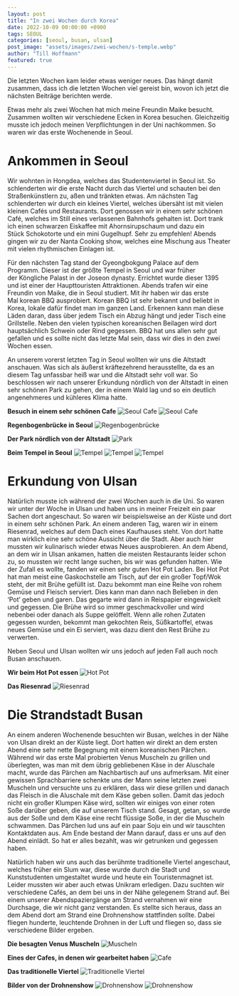 ```yaml
---
layout: post
title: "In zwei Wochen durch Korea"
date: 2022-10-09 00:00:00 +0900
tags: SEOUL
categories: [seoul, busan, ulsan]
post_image: "assets/images/zwei-wochen/s-temple.webp"
author: "Till Hoffmann"
featured: true
---
```


Die letzten Wochen kam leider etwas weniger neues. Das hängt damit zusammen, dass ich die letzten Wochen viel gereist bin, wovon ich jetzt die nächsten Beiträge berichten werde.

Etwas mehr als zwei Wochen hat mich meine Freundin Maike besucht. Zusammen wollten wir verschiedene Ecken in Korea besuchen. Gleichzeitig musste ich jedoch meinen Verpflichtungen in der Uni nachkommen. So waren wir das erste Wochenende in Seoul.

# Ankommen in Seoul

Wir wohnten in Hongdea, welches das Studentenviertel in Seoul ist. So schlenderten wir die erste Nacht durch das Viertel und schauten bei den Straßenkünstlern zu, aßen und tränkten etwas. Am nächsten Tag schlenderten wir durch ein kleines Viertel, welches übersäht ist mit vielen kleinen Cafés und Restaurants. Dort genossen wir in einem sehr schönen Café, welches im Still eines verlassenen Bahnhofs gehalten ist. Dort trank ich einen schwarzen Eiskaffee mit Ahornsirupschaum und dazu ein Stück Schokotorte und ein mini Gugelhupf. Sehr zu empfehlen! Abends gingen wir zu der Nanta Cooking show, welches eine Mischung aus Theater mit vielen rhythmischen Einlagen ist.

Für den nächsten Tag stand der Gyeongbokgung Palace auf dem Programm. Dieser ist der größte Tempel in Seoul und war früher der Köngliche Palast in der Joseon dynasty. Errichtet wurde dieser 1395 und ist einer der Haupttouristen Attraktionen. Abends trafen wir eine Freundin von Maike, die in Seoul studiert. Mit ihr haben wir das erste Mal korean BBQ ausprobiert. Korean BBQ ist sehr bekannt und beliebt in Korea, lokale dafür findet man im ganzen Land. Erkennen kann man diese Läden daran, dass über jedem Tisch ein Abzug hängt und jeder Tisch eine Grillstelle. Neben den vielen typischen koreanischen Beilagen wird dort hauptsächlich Schwein oder Rind gegessen. BBQ hat uns allen sehr gut gefallen und es sollte nicht das letzte Mal sein, dass wir dies in den zwei Wochen essen.

An unserem vorerst letzten Tag in Seoul wollten wir uns die Altstadt anschauen. Was sich als äußerst kräftezehrend herausstellte, da es an diesem Tag unfassbar heiß war und die Altstadt sehr voll war. So beschlossen wir nach unserer Erkundung nördlich von der Altstadt in einen sehr schönen Park zu gehen, der in einem Wald lag und so ein deutlich angenehmeres und kühleres Klima hatte.

**Besuch in einem sehr schönen Cafe**
<img alt="Seoul Cafe" src="assets/images/zwei-wochen/s-cafe.webp" class="img-fluid w-100"/>
<img alt="Seoul Cafe" src="assets/images/zwei-wochen/s-cafe-2.webp" class="img-fluid w-100"/>

**Regenbogenbrücke in Seoul**
<img alt="Regenbogenbrücke" src="assets/images/zwei-wochen/s-bridge.webp" class="img-fluid w-100"/>

**Der Park nördlich von der Altstadt**
<img alt="Park" src="assets/images/zwei-wochen/s-park.webp" class="img-fluid w-100"/>

**Beim Tempel in Seoul**
<img alt="Tempel" src="assets/images/zwei-wochen/s-temple.webp" class="img-fluid w-100"/>
<img alt="Tempel" src="assets/images/zwei-wochen/s-temple-2.webp" class="img-fluid w-100"/>
<img alt="Tempel" src="assets/images/zwei-wochen/s-temple-3.webp" class="img-fluid w-100"/>


# Erkundung von Ulsan

Natürlich musste ich während der zwei Wochen auch in die Uni. So waren wir unter der Woche in Ulsan und haben uns in meiner Freizeit ein paar Sachen dort angeschaut. So waren wir beispielsweise an der Küste und dort in einem sehr schönen Park. An einem anderen Tag, waren wir in einem Riesenrad, welches auf dem Dach eines Kaufhauses steht. Von dort hatte man wirklich eine sehr schöne Aussicht über die Stadt. Aber auch hier mussten wir kulinarisch wieder etwas Neues ausprobieren. An dem Abend, an dem wir in Ulsan ankamen, hatten die meisten Restaurants leider schon zu, so mussten wir recht lange suchen, bis wir was gefunden hatten. Wie der Zufall es wollte, fanden wir einen sehr guten Hot Pot Laden. Bei Hot Pot hat man meist eine Gaskochstelle am Tisch, auf der ein großer Topf/Wok steht, der mit Brühe gefüllt ist. Dazu bekommt man eine Reihe von rohem Gemüse und Fleisch serviert. Dies kann man dann nach Belieben in den ‘Pot’ geben und garen. Das gegarte wird dann in Reispapier eingewickelt und gegessen. Die Brühe wird so immer geschmackvoller und wird nebenbei oder danach als Suppe gelöffelt. Wenn alle rohen Zutaten gegessen wurden, bekommt man gekochten Reis, Süßkartoffel, etwas neues Gemüse und ein Ei serviert, was dazu dient den Rest Brühe zu verwerten.

Neben Seoul und Ulsan wollten wir uns jedoch auf jeden Fall auch noch Busan anschauen.

**Wir beim Hot Pot essen**
<img alt="Hot Pot" src="assets/images/zwei-wochen/u-hot-pot.webp" class="img-fluid w-100"/>

**Das Riesenrad**
<img alt="Riesenrad" src="assets/images/zwei-wochen/u-wheel.webp" class="img-fluid w-100"/>

# Die Strandstadt Busan

An einem anderen Wochenende besuchten wir Busan, welches in der Nähe von Ulsan direkt an der Küste liegt. Dort hatten wir direkt an dem ersten Abend eine sehr nette Begegnung mit einem koreanischen Pärchen. Während wir das erste Mal probierten Venus Muscheln zu grillen und überlegten, was man mit dem übrig gebliebenen Käse in der Aluschale macht, wurde das Pärchen am Nachbartisch auf uns aufmerksam. Mit einer gewissen Sprachbarriere schenkte uns der Mann seine letzten zwei Muscheln und versuchte uns zu erklären, dass wir diese grillen und danach das Fleisch in die Aluschale mit dem Käse geben sollen. Damit das jedoch nicht ein großer Klumpen Käse wird, sollten wir einiges von einer roten Soße darüber geben, die auf unserem Tisch stand. Gesagt, getan, so wurde aus der Soße und dem Käse eine recht flüssige Soße, in der die Muscheln schwammen. Das Pärchen lud uns auf ein paar Soju ein und wir tauschten Kontaktdaten aus. Am Ende bestand der Mann darauf, dass er uns auf den Abend einlädt. So hat er alles bezahlt, was wir getrunken und gegessen haben.

Natürlich haben wir uns auch das berühmte traditionelle Viertel angeschaut, welches früher ein Slum war, diese wurde durch die Stadt und Kunststudenten umgestaltet wurde und heute ein Touristenmagnet ist. Leider mussten wir aber auch etwas Unikram erledigen. Dazu suchten wir verschiedene Cafés, an dem bei uns in der Nähe gelegenem Strand auf. Bei einem unserer Abendspaziergänge am Strand vernahmen wir eine Durchsage, die wir nicht ganz verstanden. Es stellte sich heraus, dass an dem Abend dort am Strand eine Drohnenshow stattfinden sollte. Dabei fliegen hunderte, leuchtende Drohnen in der Luft und fliegen so, dass sie verschiedene Bilder ergeben.


**Die besagten Venus Muscheln**
<img alt="Muscheln" src="assets/images/zwei-wochen/b-mussles.webp" class="img-fluid w-100"/>

**Eines der Cafes, in denen wir gearbeitet haben**
<img alt="Cafe" src="assets/images/zwei-wochen/b-cafe.webp" class="img-fluid w-100"/>

**Das traditionelle Viertel**
<img alt="Traditionelle Viertel" src="assets/images/zwei-wochen/b-village.webp" class="img-fluid w-100"/>

**Bilder von der Drohnenshow**
<img alt="Drohnenshow" src="assets/images/zwei-wochen/b-drones.webp" class="img-fluid w-100"/>
<img alt="Drohnenshow" src="assets/images/zwei-wochen/b-drones-2.webp" class="img-fluid w-100"/>

